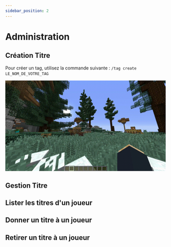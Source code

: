 ```yaml
---
sidebar_position: 2
---
```


# Administration
## Création Titre
Pour créer un tag, utilisez la commande suivante : `/tag create LE_NOM_DE_VOTRE_TAG`

![tag create](tag_create.gif)

## Gestion Titre

## Lister les titres d'un joueur

## Donner un titre à un joueur

## Retirer un titre à un joueur